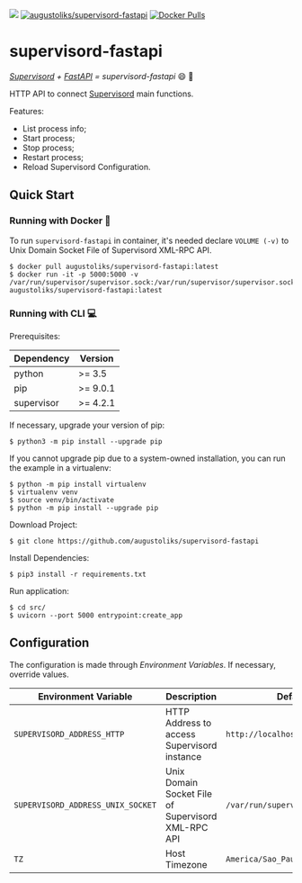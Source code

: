 [![](https://github.com/augustoliks/supervisord-fastapi/actions/workflows/docker-build.yml/badge.svg)](https://github.com/augustoliks/supervisord-fastapi/actions/workflows/docker-build.yml)
[![augustoliks/supervisord-fastapi](https://img.shields.io/badge/dockerfile-augustoliks/supervisord--fastapi:latest-blue.svg)](https://hub.docker.com/r/augustoliks/supervisord-fastapi)
[![Docker Pulls](https://img.shields.io/docker/pulls/augustoliks/supervisord-fastapi.svg)](https://hub.docker.com/r/augustoliks/supervisord-fastapi/)

# supervisord-fastapi

*[Supervisord](https://github.com/Supervisor/supervisor) + [FastAPI](https://github.com/tiangolo/fastapi) = supervisord-fastapi* :smile: :rocket:

HTTP API to connect [Supervisord](https://github.com/Supervisor/supervisor) main functions.

Features: 

- List process info;
- Start process;
- Stop process;
- Restart process;
- Reload Supervisord Configuration.

## Quick Start

### Running with Docker :whale:

To run `supervisord-fastapi` in container, it's needed declare `VOLUME (-v)` to Unix Domain Socket File of Supervisord XML-RPC API.

```shell
$ docker pull augustoliks/supervisord-fastapi:latest
$ docker run -it -p 5000:5000 -v /var/run/supervisor/supervisor.sock:/var/run/supervisor/supervisor.sock augustoliks/supervisord-fastapi:latest
```

### Running with CLI :computer: 

Prerequisites: 

Dependency          | Version
---                 |---
python              | >= 3.5
pip                 | >= 9.0.1
supervisor          | >= 4.2.1 

If necessary, upgrade your version of pip:

```shell
$ python3 -m pip install --upgrade pip
```

If you cannot upgrade pip due to a system-owned installation, you can run the example in a virtualenv:

```shell
$ python -m pip install virtualenv
$ virtualenv venv
$ source venv/bin/activate
$ python -m pip install --upgrade pip
```

Download Project:

```shell
$ git clone https://github.com/augustoliks/supervisord-fastapi
```

Install Dependencies:

```shell
$ pip3 install -r requirements.txt
```

Run application:

```shell
$ cd src/
$ uvicorn --port 5000 entrypoint:create_app 
```

## Configuration

The configuration is made through *Environment Variables*. If necessary, override values.

Environment Variable                | Description                                           | Default Value
---                                 |---                                                    |---
`SUPERVISORD_ADDRESS_HTTP`          | HTTP Address to access Supervisord instance           | `http://localhost`
`SUPERVISORD_ADDRESS_UNIX_SOCKET`   | Unix Domain Socket File of Supervisord XML-RPC API    | `/var/run/supervisor/supervisor.sock`
`TZ`                                | Host Timezone                                         | `America/Sao_Paulo`
